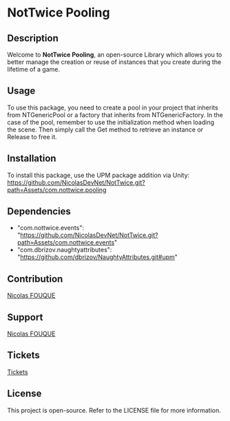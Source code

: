 # NotTwice Pooling

## Description
Welcome to **NotTwice Pooling**, an open-source Library which allows you to better manage the creation or reuse of instances that you create during the lifetime of a game.

## Usage
To use this package, you need to create a pool in your project that inherits from NTGenericPool or a factory that inherits from NTGenericFactory. In the case of the pool, remember to use the initialization method when loading the scene. Then simply call the Get method to retrieve an instance or Release to free it.

## Installation
To install this package, use the UPM package addition via Unity:
https://github.com/NicolasDevNet/NotTwice.git?path=Assets/com.nottwice.pooling

## Dependencies

- "com.nottwice.events": "https://github.com/NicolasDevNet/NotTwice.git?path=Assets/com.nottwice.events"
- "com.dbrizov.naughtyattributes": "https://github.com/dbrizov/NaughtyAttributes.git#upm"

## Contribution
[Nicolas FOUQUE](https://nfodevfreelance.fr/)

## Support
[Nicolas FOUQUE](mailto:n.fouquedev@outlook.fr)

## Tickets
[Tickets](https://github.com/NicolasDevNet/NotTwice/issues)

## License
This project is open-source. Refer to the LICENSE file for more information.
